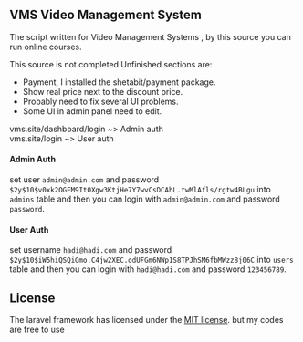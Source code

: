 ## VMS Video Management System

The script written for Video Management Systems ,
by this source you can run online courses.

This source is not completed
Unfinished sections are:

- Payment, I installed the shetabit/payment package. 
- Show real price next to the discount price.
- Probably need to fix several UI problems.  
- Some UI in admin panel need to edit.

vms.site/dashboard/login    ~> Admin auth  
vms.site/login              ~> User auth

#### Admin Auth
set user `admin@admin.com` and password `$2y$10$v0xk2OGFM9It0Xgw3KtjHe7Y7wvCsDCAhL.twMlAfls/rgtw4BLgu`
into `admins` table and then you can login with `admin@admin.com` and password `password`.
  
#### User Auth  
set username `hadi@hadi.com` and password `$2y$10$iW5hiQSQiGmo.C4jw2XEC.odUFGm6NWp1S8TPJhSM6fbMWzz8j06C`
into `users` table and then you can login with `hadi@hadi.com` and password `123456789`.

## License
The laravel framework has licensed under the [MIT license](https://opensource.org/licenses/MIT). but my codes are free to use 

